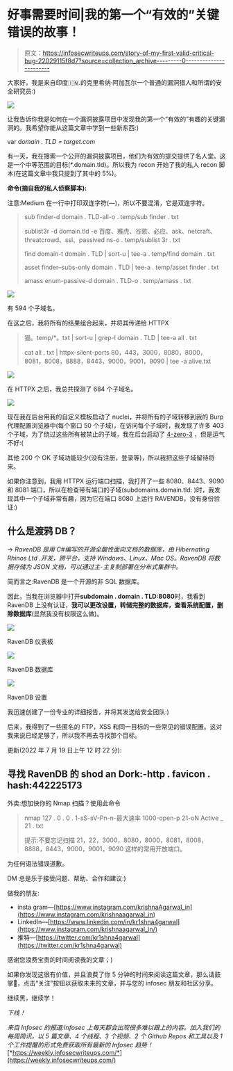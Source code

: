 # 好事需要时间|我的第一个“有效的”关键错误的故事！

> 原文：<https://infosecwriteups.com/story-of-my-first-valid-critical-bug-22029115f8d7?source=collection_archive---------0----------------------->

大家好，我是来自印度🇮🇳.的克里希纳·阿加瓦尔一个普通的漏洞猎人和所谓的安全研究员:)

![](img/8adc16570d6ac582d8b4d5eecb14b87d.png)

让我告诉你我是如何在一个漏洞披露项目中发现我的第一个“有效的”有趣的关键漏洞的。我希望你能从这篇文章中学到一些新东西:)

var d*omain . TLD = target.com*

有一天，我在搜索一个公开的漏洞披露项目，他们为有效的提交提供了名人堂。这是一个中等范围的目标(*.domain.tld)。所以我为 recon 开始了我的私人 recon 脚本(在这篇文章中我只提到了其中的 5%)。

**命令(摘自我的私人侦察脚本):**

注意:Medium 在一行中打印双连字符(—)，所以不要混淆，它是双连字符。

> sub finder-d domain . TLD-all-o . temp/sub finder . txt
> 
> sublist3r -d domain.tld -e 百度、雅虎、谷歌、必应、ask、netcraft、threatcrowd、ssl、passived ns-o . temp/sublist 3r . txt
> 
> find domain-t domain . TLD | sort-u | tee-a . temp/find domain . txt
> 
> asset finder–subs-only domain . TLD | tee-a . temp/asset finder . txt
> 
> amass enum-passive-d domain . TLD-o . temp/amass . txt

![](img/bea2bef08d47aff70da274571d8b61dd.png)

有 594 个子域名。

在这之后，我将所有的结果组合起来，并将其传递给 HTTPX

> 猫。temp/*。txt | sort-u | grep-I domain . TLD | tee-a all . txt
> 
> cat all . txt | httpx-silent-ports 80，443，3000，8080，8000，8081，8008，8888，8443，9000，9001，9090 | tee -a alive.txt

![](img/c4f3e3091ee182ee02f300283eabcdae.png)

在 HTTPX 之后，我总共探测了 684 个子域名。

![](img/6f90501ae2840c62547c0aa729367031.png)

现在我在后台用我的自定义模板启动了 nuclei，并将所有的子域转移到我的 Burp 代理配置浏览器中(每个窗口 50 个子域)，在访问每个子域时，我发现了许多 403 个子域，为了绕过这些所有被禁止的子域，我在后台启动了 [4-zero-3](https://github.com/Dheerajmadhukar/4-ZERO-3) ，但是运气不好:(

其他 200 个 OK 子域功能较少(没有注册，登录等)，所以我把这些子域留待将来。

如果你注意到，我用 HTTPX 运行端口扫描，我打开了一些 8080、8443、9090 和 8081 端口，所以在检查带有端口的子域(subdomains.domain.tld: <port>)时，我发现其中一个子域非常有趣，因为它在端口 8080 上运行 RAVENDB，没有身份验证:)</port>

## **什么是渡鸦 DB？**

→ *RavenDB 是用 C#编写的开源全酸性面向文档的数据库，由 Hibernating Rhinos Ltd .开发，跨平台，支持 Windows、Linux、Mac OS。RavenDB 将数据存储为 JSON 文档，可以通过主-主复制部署在分布式集群中。*

简而言之:RavenDB 是一个开源的非 SQL 数据库。

因此，当我在浏览器中打开**subdomain . domain . TLD:8080**时，我看到 RavenDB 上没有认证，**我可以更改设置，转储完整的数据库，查看系统配置，删除数据库**(显然我没有权限这么做)。

![](img/3e17591d611e7f7bd123c1f62f33554f.png)

RavenDB 仪表板

![](img/4326d5dd915cc174e057dd11b05a7d35.png)

RavenDB 数据库

![](img/722591c9981bbfe6413d7b4528532f54.png)

RavenDB 设置

我迅速创建了一份专业的详细报告，并将其发送给安全团队:)

后来，我得到了一些匿名的 FTP，XSS 和同一目标的一些常见的错误配置。这对我来说已经足够了，所以我不再去寻找那个目标。

更新(2022 年 7 月 19 日上午 12 时 22 分):

## 寻找 RavenDB 的 shod an Dork:-**http . favicon . hash:442225173**

外卖:想加快你的 Nmap 扫描？使用此命令

> nmap 127 . 0 . 0 . 1-sS-sV-Pn-n-最大速率 1000-open-p 21-oN Active _ 21 . txt
> 
> 提示:不要忘记扫描 21，22，3000，8080，8000，8081，8008，8888，8443，9000，9001，9090 这样的常用开放端口。

为任何语法错误道歉。

DM 总是乐于接受问题、帮助、合作和建议:)

做我的朋友:

*   insta gram—[https://www.instagram.com/krishnaAgarwal_in](https://www.instagram.com/krishnaagarwal_in)
*   LinkedIn—[https://www.linkedin.com/in/kr1shna4garwal](https://www.instagram.com/krishnaagarwal_in/)
*   推特—[https://twitter.com/kr1shna4garwal](https://twitter.com/kr1shna4garwal)

感谢您浪费宝贵的时间阅读我的文章；)

如果你发现这很有价值，并且浪费了你 5 分钟的时间来阅读这篇文章，那么请鼓掌👏，点击“关注”按钮以获取未来的文章，并与您的 infosec 朋友和社区分享。

继续黑，继续学！

*下线！*

*来自 Infosec 的报道:Infosec 上每天都会出现很多难以跟上的内容。加入我们的每周简讯，以 5 篇文章、4 个线程、3 个视频、2 个 Github Repos 和工具以及 1 个工作提醒的形式免费获取所有最新的 Infosec 趋势！*[*https://weekly.infosecwriteups.com/*](https://weekly.infosecwriteups.com/)